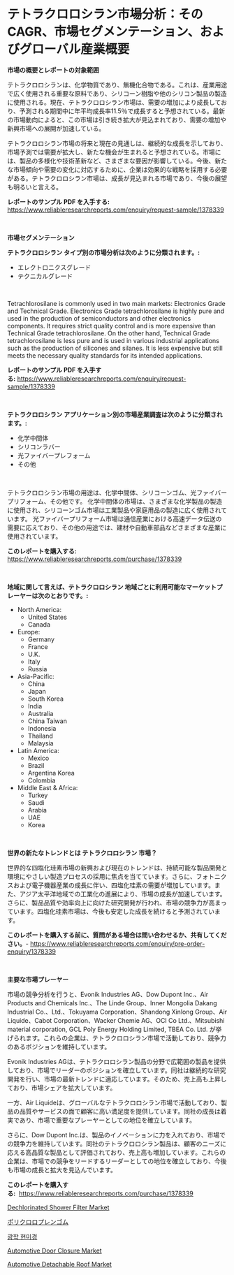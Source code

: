 <p><h1>テトラクロロシラン市場分析：そのCAGR、市場セグメンテーション、およびグローバル産業概要</h1></p><p><strong>市場の概要とレポートの対象範囲</strong></p>
<p><p>テトラクロロシランは、化学物質であり、無機化合物である。これは、産業用途で広く使用される重要な原料であり、シリコーン樹脂や他のシリコン製品の製造に使用される。現在、テトラクロロシラン市場は、需要の増加により成長しており、予測される期間中に年平均成長率11.5％で成長すると予想されている。最新の市場動向によると、この市場は引き続き拡大が見込まれており、需要の増加や新興市場への展開が加速している。</p><p>テトラクロロシラン市場の将来と現在の見通しは、継続的な成長を示しており、市場予測では需要が拡大し、新たな機会が生まれると予想されている。市場には、製品の多様化や技術革新など、さまざまな要因が影響している。今後、新たな市場傾向や需要の変化に対応するために、企業は効果的な戦略を採用する必要がある。テトラクロロシラン市場は、成長が見込まれる市場であり、今後の展望も明るいと言える。</p></p>
<p><strong>レポートのサンプル PDF を入手する:</strong> <a href="https://www.reliableresearchreports.com/enquiry/request-sample/1378339">https://www.reliableresearchreports.com/enquiry/request-sample/1378339</a></p>
<p>&nbsp;</p>
<p><strong>市場セグメンテーション</strong></p>
<p><strong>テトラクロロシラン タイプ別の市場分析は次のように分類されます。:</strong></p>
<p><ul><li>エレクトロニクスグレード</li><li>テクニカルグレード</li></ul></p>
<p>&nbsp;</p>
<p><p>Tetrachlorosilane is commonly used in two main markets: Electronics Grade and Technical Grade. Electronics Grade tetrachlorosilane is highly pure and used in the production of semiconductors and other electronics components. It requires strict quality control and is more expensive than Technical Grade tetrachlorosilane. On the other hand, Technical Grade tetrachlorosilane is less pure and is used in various industrial applications such as the production of silicones and silanes. It is less expensive but still meets the necessary quality standards for its intended applications.</p></p>
<p><strong>レポートのサンプル PDF を入手する:</strong>&nbsp;<a href="https://www.reliableresearchreports.com/enquiry/request-sample/1378339">https://www.reliableresearchreports.com/enquiry/request-sample/1378339</a></p>
<p>&nbsp;</p>
<p><strong> テトラクロロシラン アプリケーション別の市場産業調査は次のように分類されます。:</strong></p>
<p><ul><li>化学中間体</li><li>シリコンラバー</li><li>光ファイバープレフォーム</li><li>その他</li></ul></p>
<p>&nbsp;</p>
<p><p>テトラクロロシラン市場の用途は、化学中間体、シリコーンゴム、光ファイバープリフォーム、その他です。 化学中間体の市場は、さまざまな化学製品の製造に使用され、シリコーンゴム市場は工業製品や家庭用品の製造に広く使用されています。 光ファイバープリフォーム市場は通信産業における高速データ伝送の需要に応えており、その他の用途では、建材や自動車部品などさまざまな産業に使用されています。</p></p>
<p><strong>このレポートを購入する:</strong>&nbsp; <a href="https://www.reliableresearchreports.com/purchase/1378339">https://www.reliableresearchreports.com/purchase/1378339</a></p>
<p>&nbsp;</p>
<p><strong>地域に関して言えば、テトラクロロシラン 地域ごとに利用可能なマーケットプレーヤーは次のとおりです。:</strong></p>
<p><ul>
    <li>
        North America:
        <ul>
            <li>United States</li>
            <li>Canada</li>
        </ul>
    </li>
    <li>
        Europe:
        <ul>
            <li>Germany</li>
            <li>France</li>
            <li>U.K.</li>
            <li>Italy</li>
            <li>Russia</li>
        </ul>
    </li>
    <li>
        Asia-Pacific:
        <ul>
            <li>China</li>
            <li>Japan</li>
            <li>South Korea</li>
            <li>India</li>
            <li>Australia</li>
            <li>China Taiwan</li>
            <li>Indonesia</li>
            <li>Thailand</li>
            <li>Malaysia</li>
        </ul>
    </li>
    <li>
        Latin America:
        <ul>
            <li>Mexico</li>
            <li>Brazil</li>
            <li>Argentina Korea</li>
            <li>Colombia</li>
        </ul>
    </li>
    <li>
        Middle East & Africa:
        <ul>
            <li>Turkey</li>
            <li>Saudi</li>
            <li>Arabia</li>
            <li>UAE</li>
            <li>Korea</li>
        </ul>
    </li>
    </ul></p>
<p>&nbsp;</p>
<p><strong>世界の新たなトレンドとは テトラクロロシラン 市場？</strong></p>
<p><p>世界的な四塩化珪素市場の新興および現在のトレンドは、持続可能な製品開発と環境にやさしい製造プロセスの採用に焦点を当てています。さらに、フォトニクスおよび電子機器産業の成長に伴い、四塩化珪素の需要が増加しています。また、アジア太平洋地域での工業化の進展により、市場の成長が加速しています。さらに、製品品質や効率向上に向けた研究開発が行われ、市場の競争力が高まっています。四塩化珪素市場は、今後も安定した成長を続けると予測されています。</p></p>
<p><strong>このレポートを購入する前に、質問がある場合は問い合わせるか、共有してください。</strong>- <a href="https://www.reliableresearchreports.com/enquiry/pre-order-enquiry/1378339">https://www.reliableresearchreports.com/enquiry/pre-order-enquiry/1378339</a></p>
<p>&nbsp;</p>
<p><strong>主要な市場プレーヤー</strong></p>
<p><p>市場の競争分析を行うと、Evonik Industries AG、Dow Dupont Inc.、Air Products and Chemicals Inc.、The Linde Group、Inner Mongolia Dakang Industrial Co.、Ltd.、Tokuyama Corporation、Shandong Xinlong Group、Air Liquide、Cabot Corporation、Wacker Chemie AG、OCI Co Ltd.、Mitsubishi material corporation, GCL Poly Energy Holding Limited, TBEA Co. Ltd. が挙げられます。これらの企業は、テトラクロロシラン市場で活動しており、競争力のあるポジションを維持しています。</p><p>Evonik Industries AGは、テトラクロロシラン製品の分野で広範囲の製品を提供しており、市場でリーダーのポジションを確立しています。同社は継続的な研究開発を行い、市場の最新トレンドに適応しています。そのため、売上高も上昇しており、市場シェアを拡大しています。</p><p>一方、Air Liquideは、グローバルなテトラクロロシラン市場で活動しており、製品の品質やサービスの面で顧客に高い満足度を提供しています。同社の成長は着実であり、市場で重要なプレーヤーとしての地位を確立しています。</p><p>さらに、Dow Dupont Inc.は、製品のイノベーションに力を入れており、市場での競争力を維持しています。同社のテトラクロロシラン製品は、顧客のニーズに応える高品質な製品として評価されており、売上高も増加しています。これらの企業は、市場での競争をリードするリーダーとしての地位を確立しており、今後も市場の成長と拡大を見込んでいます。</p></p>
<p><strong>このレポートを購入する:</strong>&nbsp;&nbsp;<a href="https://www.reliableresearchreports.com/purchase/1378339">https://www.reliableresearchreports.com/purchase/1378339</a></p>
<p><p><a href="https://spotless-saver-8fd.notion.site/Dechlorinated-Shower-Filter-Market-Analysis-Examines-its-Scope-on-Growth-Opportunities-and-Forecast-7c5fb6b8df544d379b0a36eb988df816">Dechlorinated Shower Filter Market</a></p><p><a href="https://github.com/oqxogxyvqe90775/Market-Research-Report-List-1/blob/main/6899349478.md">ポリクロロプレンゴム</a></p><p><a href="https://github.com/lzrvbyqzftro57/Market-Research-Report-List-1/blob/main/4213565140.md">광학 현미경</a></p><p><a href="https://issuu.com/reportprime-2/docs/automotive-door-closure-market-size-2030.pptx">Automotive Door Closure Market</a></p><p><a href="https://issuu.com/reportprime-2/docs/automotive-detachable-roof-market-size-2030.pptx">Automotive Detachable Roof Market</a></p></p>